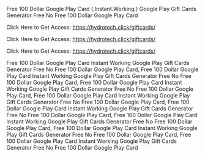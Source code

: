 Free 100 Dollar Google Play Card (.Instant.Working.) Google Play Gift Cards Generator Free No Free 100 Dollar Google Play Card

Click Here to Get Access: https://hydrotech.click/giftcards/

Click Here to Get Access: https://hydrotech.click/giftcards/

Click Here to Get Access: https://hydrotech.click/giftcards/

Free 100 Dollar Google Play Card Instant Working Google Play Gift Cards Generator Free No Free 100 Dollar Google Play Card, Free 100 Dollar Google Play Card Instant Working Google Play Gift Cards Generator Free No Free 100 Dollar Google Play Card, Free 100 Dollar Google Play Card Instant Working Google Play Gift Cards Generator Free No Free 100 Dollar Google Play Card, Free 100 Dollar Google Play Card Instant Working Google Play Gift Cards Generator Free No Free 100 Dollar Google Play Card, Free 100 Dollar Google Play Card Instant Working Google Play Gift Cards Generator Free No Free 100 Dollar Google Play Card, Free 100 Dollar Google Play Card Instant Working Google Play Gift Cards Generator Free No Free 100 Dollar Google Play Card, Free 100 Dollar Google Play Card Instant Working Google Play Gift Cards Generator Free No Free 100 Dollar Google Play Card, Free 100 Dollar Google Play Card Instant Working Google Play Gift Cards Generator Free No Free 100 Dollar Google Play Card
